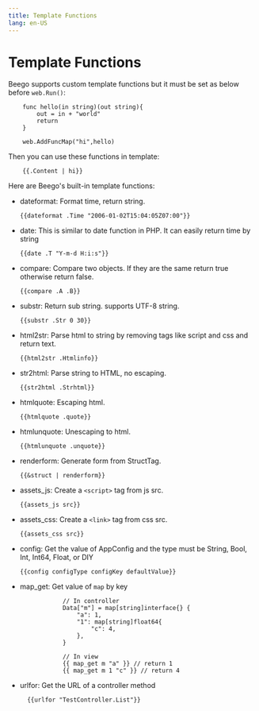```yaml
---
title: Template Functions
lang: en-US
---
```


# Template Functions

Beego supports custom template functions but it must be set as below before `web.Run()`:
```
	func hello(in string)(out string){
		out = in + "world"
		return
	}
	
	web.AddFuncMap("hi",hello)
```

Then you can use these functions in template:
```
	{{.Content | hi}}
```
Here are Beego's built-in template functions:
- dateformat: Format time, return string. 
  ```
  {{dateformat .Time "2006-01-02T15:04:05Z07:00"}}
  ```
- date: This is similar to date function in PHP. It can easily return time by string
  ```
  {{date .T "Y-m-d H:i:s"}}
  ```
- compare: Compare two objects. If they are the same return true otherwise return false.
  ```
  {{compare .A .B}}
  ```
- substr: Return sub string. supports UTF-8 string.
  ```
  {{substr .Str 0 30}}
  ```
- html2str: Parse html to string by removing tags like script and css and return text.
  ```
  {{html2str .Htmlinfo}}
  ```
- str2html: Parse string to HTML, no escaping. 
  ```
  {{str2html .Strhtml}}
  ```
- htmlquote: Escaping html.
  ```
  {{htmlquote .quote}}
  ```
- htmlunquote: Unescaping to html.
  ```
  {{htmlunquote .unquote}}
  ```
- renderform: Generate form from StructTag.
  ```
  {{&struct | renderform}}
  ```
- assets_js: Create a `<script>` tag from js src.
  ```
  {{assets_js src}}
  ```
- assets_css: Create a `<link>` tag from css src.
  ```
  {{assets_css src}}
  ```
- config: Get the value of AppConfig and the type must be String, Bool, Int, Int64, Float, or DIY
  ```
  {{config configType configKey defaultValue}}
  ```
- map_get: Get value of `map` by key
  ```
              // In controller
              Data["m"] = map[string]interface{} {
                  "a": 1,
                  "1": map[string]float64{
                      "c": 4,
                  },
              }
    
              // In view
              {{ map_get m "a" }} // return 1
              {{ map_get m 1 "c" }} // return 4
  ```
- urlfor: Get the URL of a controller method
  ```
    {{urlfor "TestController.List"}}
  ```